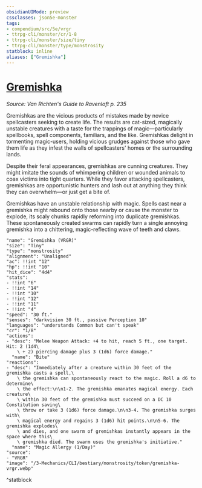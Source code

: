 ```yaml
---
obsidianUIMode: preview
cssclasses: json5e-monster
tags:
- compendium/src/5e/vrgr
- ttrpg-cli/monster/cr/1-8
- ttrpg-cli/monster/size/tiny
- ttrpg-cli/monster/type/monstrosity
statblock: inline
aliases: ["Gremishka"]
---
```

# [Gremishka](3-Mechanics\CLI\bestiary\monstrosity/gremishka-vrgr.md)
*Source: Van Richten's Guide to Ravenloft p. 235*  

Gremishkas are the vicious products of mistakes made by novice spellcasters seeking to create life. The results are cat-sized, magically unstable creatures with a taste for the trappings of magic—particularly spellbooks, spell components, familiars, and the like. Gremishkas delight in tormenting magic-users, holding vicious grudges against those who gave them life as they infest the walls of spellcasters' homes or the surrounding lands.

Despite their feral appearances, gremishkas are cunning creatures. They might imitate the sounds of whimpering children or wounded animals to coax victims into tight quarters. While they favor attacking spellcasters, gremishkas are opportunistic hunters and lash out at anything they think they can overwhelm—or just get a bite of.

Gremishkas have an unstable relationship with magic. Spells cast near a gremishka might rebound onto those nearby or cause the monster to explode, its scaly chunks rapidly reforming into duplicate gremishkas. These spontaneously created swarms can rapidly turn a single annoying gremishka into a chittering, magic-reflecting wave of teeth and claws.

```statblock
"name": "Gremishka (VRGR)"
"size": "Tiny"
"type": "monstrosity"
"alignment": "Unaligned"
"ac": !!int "12"
"hp": !!int "10"
"hit_dice": "4d4"
"stats":
- !!int "6"
- !!int "14"
- !!int "10"
- !!int "12"
- !!int "11"
- !!int "4"
"speed": "30 ft."
"senses": "darkvision 30 ft., passive Perception 10"
"languages": "understands Common but can't speak"
"cr": "1/8"
"actions":
- "desc": "Melee Weapon Attack: +4 to hit, reach 5 ft., one target. Hit: 2 (1d4\
    \ + 2) piercing damage plus 3 (1d6) force damage."
  "name": "Bite"
"reactions":
- "desc": "Immediately after a creature within 30 feet of the gremishka casts a spell,\
    \ the gremishka can spontaneously react to the magic. Roll a d6 to determine\
    \ the effect:\n\n1-2. The gremishka emanates magical energy. Each creature\
    \ within 30 feet of the gremishka must succeed on a DC 10 Constitution saving\
    \ throw or take 3 (1d6) force damage.\n\n3-4. The gremishka surges with\
    \ magical energy and regains 3 (1d6) hit points.\n\n5-6. The gremishka explodes\
    \ and dies, and one swarm of gremishkas instantly appears in the space where this\
    \ gremishka died. The swarm uses the gremishka's initiative."
  "name": "Magic Allergy (1/Day)"
"source":
- "VRGR"
"image": "/3-Mechanics/CLI/bestiary/monstrosity/token/gremishka-vrgr.webp"
```
^statblock